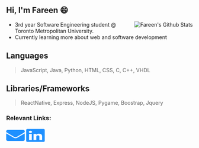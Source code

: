 ## Hi, I'm Fareen 😄

<img align='right' src="https://github-readme-stats.vercel.app/api?username=Fareen-Khan&theme=prussian&show_icons=true" alt="Fareen's Github Stats"></img>

- 3rd year Software Engineering student @ Toronto Metropolitan University.
- Currently learning more about web and software development

## Languages
> JavaScript, Java, Python, HTML, CSS, C, C++, VHDL

## Libraries/Frameworks
> ReactNative, Express, NodeJS, Pygame, Boostrap, Jquery

### Relevant Links:
<a href="mailto:fareen.khan@ryerson.ca"><img src="logos/envelope.svg" height="40" width="50"/></a>
<a href="https://www.linkedin.com/in/fareenkhan/"><img src="logos/linkedin.svg" height="40" width="50"/></a>